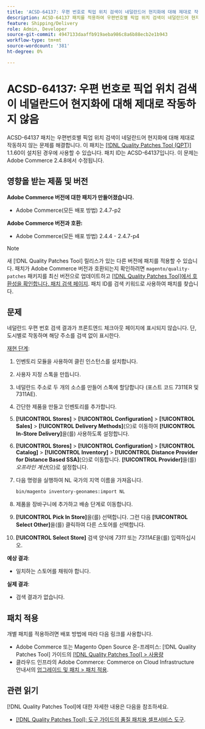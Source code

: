 ```yaml
---
title: 'ACSD-64137: 우편 번호로 픽업 위치 검색이 네덜란드어 현지화에 대해 제대로 작동하지 않음'
description: ACSD-64137 패치를 적용하여 우편번호별 픽업 위치 검색이 네덜란드어 현지화에 대해 제대로 작동하지 않는 문제를 해결합니다.
feature: Shipping/Delivery
role: Admin, Developer
source-git-commit: 4947133daaffb919aeba986c8a6b88ecb2e1b943
workflow-type: tm+mt
source-wordcount: '381'
ht-degree: 0%

---
```



# ACSD-64137: 우편 번호로 픽업 위치 검색이 네덜란드어 현지화에 대해 제대로 작동하지 않음

ACSD-64137 패치는 우편번호별 픽업 위치 검색이 네덜란드어 현지화에 대해 제대로 작동하지 않는 문제를 해결합니다. 이 패치는 [[!DNL Quality Patches Tool (QPT)]](/help/tools/quality-patches-tool/quality-patches-tool-to-self-serve-quality-patches.md) 1.1.60이 설치된 경우에 사용할 수 있습니다. 패치 ID는 ACSD-64137입니다. 이 문제는 Adobe Commerce 2.4.8에서 수정됩니다.

## 영향을 받는 제품 및 버전

**Adobe Commerce 버전에 대한 패치가 만들어졌습니다.**

* Adobe Commerce(모든 배포 방법) 2.4.7-p2

**Adobe Commerce 버전과 호환:**

* Adobe Commerce(모든 배포 방법) 2.4.4 - 2.4.7-p4

>[!NOTE]
>
>새 [!DNL Quality Patches Tool] 릴리스가 있는 다른 버전에 패치를 적용할 수 있습니다. 패치가 Adobe Commerce 버전과 호환되는지 확인하려면 `magento/quality-patches` 패키지를 최신 버전으로 업데이트하고 [[!DNL Quality Patches Tool]에서 호환성을 확인합니다. 패치 검색 페이지](https://experienceleague.adobe.com/tools/commerce-quality-patches/index.html?lang=ko). 패치 ID를 검색 키워드로 사용하여 패치를 찾습니다.

## 문제

네덜란드 우편 번호 검색 결과가 프론트엔드 체크아웃 페이지에 표시되지 않습니다. 단, 도시별로 작동하며 해당 주소를 검색 없이 표시한다.

<u>재현 단계</u>:

1. 인벤토리 모듈을 사용하여 클린 인스턴스를 설치합니다.
1. 사용자 지정 스톡을 만듭니다.
1. 네덜란드 주소로 두 개의 소스를 만들어 스톡에 할당합니다 (포스트 코드 7311ER 및 7311AE).
1. 간단한 제품을 만들고 인벤토리를 추가합니다.
1. **[!UICONTROL Stores]** > **[!UICONTROL Configuration]** > **[!UICONTROL Sales]** > **[!UICONTROL Delivery Methods]**(으)로 이동하여 **[!UICONTROL In-Store Delivery]**&#x200B;을(를) 사용하도록 설정합니다.
1. **[!UICONTROL Stores]** > **[!UICONTROL Configuration]** > **[!UICONTROL Catalog]** > **[!UICONTROL Inventory]** > **[!UICONTROL Distance Provider for Distance Based SSA]**(으)로 이동합니다. **[!UICONTROL Provider]**&#x200B;을(를) *오프라인 계산*(으)로 설정합니다.
1. 다음 명령을 실행하여 NL 국가의 지역 이름을 가져옵니다.

   ```bash
   bin/magento inventory-geonames:import NL
   ```

1. 제품을 장바구니에 추가하고 배송 단계로 이동합니다.
1. **[!UICONTROL Pick In Store]**&#x200B;을(를) 선택합니다. 그런 다음 **[!UICONTROL Select Other]**&#x200B;을(를) 클릭하여 다른 스토어를 선택합니다.
1. **[!UICONTROL Select Store]** 검색 양식에 *7311* 또는 *7311AE*&#x200B;을(를) 입력하십시오.


**예상 결과**:

* 일치하는 스토어를 채워야 합니다.

**실제 결과**:

* 검색 결과가 없습니다.

## 패치 적용

개별 패치를 적용하려면 배포 방법에 따라 다음 링크를 사용합니다.

* Adobe Commerce 또는 Magento Open Source 온-프레미스: [!DNL Quality Patches Tool] 가이드의 [[!DNL Quality Patches Tool] > 사용량](/help/tools/quality-patches-tool/usage.md)
* 클라우드 인프라의 Adobe Commerce: Commerce on Cloud Infrastructure 안내서의 [업그레이드 및 패치 > 패치 적용](https://experienceleague.adobe.com/docs/commerce-cloud-service/user-guide/develop/upgrade/apply-patches.html?lang=ko).


## 관련 읽기

[!DNL Quality Patches Tool]에 대한 자세한 내용은 다음을 참조하세요.

* [[!DNL Quality Patches Tool]: 도구 가이드의 품질 패치용 셀프서비스 도구](/help/tools/quality-patches-tool/quality-patches-tool-to-self-serve-quality-patches.md).
